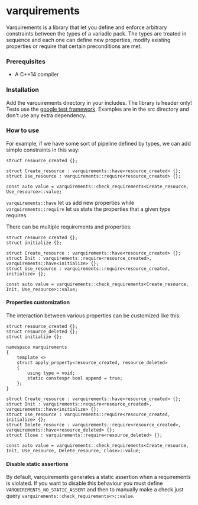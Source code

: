# varquirements

Varquirements is a library that let you define and enforce arbitrary constraints between the types of a variadic pack. The types are treated in sequence and
each one can define new properties, modify existing properties or require that certain preconditions are met.


### Prerequisites
- A C++14 compiler


### Installation
Add the varquirements directory in your includes. The library is header only!  
Tests use the [google test framework](https://github.com/google/googletest). Examples are in the src directory and don't use any extra dependency.  


### How to use
For example, if we have some sort of pipeline defined by types, we can add simple constraints in this way:

```
struct resource_created {};

struct Create_resource : varquirements::have<resource_created> {};
struct Use_resource : varquirements::require<resource_created> {};

const auto value = varquirements::check_requirements<Create_resource, Use_resource>::value;
```

`varquirements::have` let us add new properties while `varquirements::require` let us state the properties that a given type requires.

There can be multiple requirements and properties:

```
struct resource_created {};
struct initialize {};

struct Create_resource : varquirements::have<resource_created> {};
struct Init : varquirements::require<resource_created>, varquirements::have<initialize> {};
struct Use_resource : varquirements::require<resource_created, initialize> {};

const auto value = varquirements::check_requirements<Create_resource, Init, Use_resource>::value;
```

#### Properties customization

The interaction between various properties can be customized like this:

```
struct resource_created {};
struct resource_deleted {};
struct initialize {};

namespace varquirements
{
    template <>
    struct apply_property<resource_created, resource_deleted>
    {
        using type = void;
        static constexpr bool append = true;
    };
}

struct Create_resource : varquirements::have<resource_created> {};
struct Init : varquirements::require<resource_created>, varquirements::have<initialize> {};
struct Use_resource : varquirements::require<resource_created, initialize> {};
struct Delete_resource : varquirements::require<resource_created>, varquirements::have<resource_deleted> {};
struct Close : varquirements::require<resource_deleted> {};

const auto value = varquirements::check_requirements<Create_resource, Init, Use_resource, Delete_resource, Close>::value;
```

#### Disable static assertions

By default, varquirements generates a static assertion when a requirements is violated. If you want to disable this behaviour you must define `VARQUIREMENTS_NO_STATIC_ASSERT` and then to manually make a check just query `varquirements::check_requirements<>::value`.
